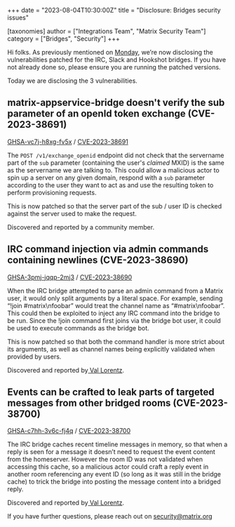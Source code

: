 +++
date = "2023-08-04T10:30:00Z"
title = "Disclosure: Bridges security issues"

[taxonomies]
author = ["Integrations Team", "Matrix Security Team"]
category = ["Bridges", "Security"]
+++

Hi folks. As previously mentioned on [Monday](https://matrix.org/blog/2023/07/bridges-security-updates/), we’re now disclosing the vulnerabilities patched for the IRC, Slack and Hookshot bridges. If you have not already done so, please ensure you are running the patched versions.

Today we are disclosing the 3 vulnerabilities.

## matrix-appservice-bridge doesn't verify the sub parameter of an openId token exchange (CVE-2023-38691)

[GHSA-vc7j-h8xg-fv5x](https://github.com/matrix-org/matrix-appservice-bridge/security/advisories/GHSA-vc7j-h8xg-fv5x) / [CVE-2023-38691](https://cve.mitre.org/cgi-bin/cvename.cgi?name=CVE-2023-38691)

The `POST /v1/exchange_openid` endpoint did not check that the servername part of the `sub` parameter (containing the user's _claimed_ MXID) is the same as the servername we are talking to. This could allow a malicious actor to spin up a server on any given domain, respond with a `sub` parameter according to the user they want to act as and use the resulting token to perform provisioning requests.

This is now patched so that the server part of the sub / user ID is checked against the server used to make the request.

Discovered and reported by a community member.


## IRC command injection via admin commands containing newlines (CVE-2023-38690)

[GHSA-3pmj-jqqp-2mj3](https://github.com/matrix-org/matrix-appservice-irc/security/advisories/GHSA-3pmj-jqqp-2mj3) / [CVE-2023-38690](https://cve.mitre.org/cgi-bin/cvename.cgi?name=CVE-2023-38690)

When the IRC bridge attempted to parse an admin command from a Matrix user, it would only split arguments by a literal space. For example, sending “!join #matrix\nfoobar” would treat the channel name as “#matrix\nfoobar”. This could then be exploited to inject any IRC command into the bridge to be run. Since the !join command first joins via the bridge bot user, it could be used to execute commands as the bridge bot.

This is now patched so that both the command handler is more strict about its arguments, as well as channel names being explicitly validated when provided by users.

Discovered and reported by[ Val Lorentz](https://valentin-lorentz.fr/).


## Events can be crafted to leak parts of targeted messages from other bridged rooms (CVE-2023-38700)

[GHSA-c7hh-3v6c-fj4q](https://github.com/matrix-org/matrix-appservice-irc/security/advisories/GHSA-c7hh-3v6c-fj4q) / [CVE-2023-38700](https://cve.mitre.org/cgi-bin/cvename.cgi?name=CVE-2023-38700)

The IRC bridge caches recent timeline messages in memory, so that when a reply is seen for a message it doesn’t need to request the event content from the homeserver. However the room ID was not validated when accessing this cache, so a malicious actor could craft a reply event in another room referencing any event ID (so long as it was still in the bridge cache) to trick the bridge into posting the message content into a bridged reply.

Discovered and reported by[ Val Lorentz](https://valentin-lorentz.fr/).

If you have further questions, please reach out on [security@matrix.org](mailto:security@matrix.org)
